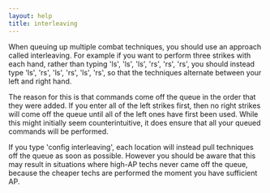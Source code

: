 ```yaml
---
layout: help
title: interleaving
---
```


When queuing up multiple combat techniques, you should use an approach called 
interleaving.  For example if you want to perform three strikes with each hand,
rather than typing 'ls', 'ls', 'ls', 'rs', 'rs', 'rs', you should instead type 
'ls', 'rs', 'ls', 'rs', 'ls', 'rs', so that the techniques alternate between 
your left and right hand.

The reason for this is that commands come off the queue in the order that they
were added.  If you enter all of the left strikes first, then no right strikes
will come off the queue until all of the left ones have first been used.  While
this might initially seem counterintuitive, it does ensure that all your queued
commands will be performed.

If you type 'config interleaving', each location will instead pull techniques 
off the queue as soon as possible.  However you should be aware that this may 
result in situations where high-AP techs never came off the queue, because the 
cheaper techs are performed the moment you have sufficient AP.
